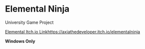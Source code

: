 # Elemental Ninja
University Game Project

[Elemental Itch.io Link](https://axiathedeveloper.itch.io/elementalninja)https://axiathedeveloper.itch.io/elementalninja

**Windows Only**

